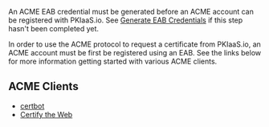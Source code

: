 An ACME EAB credential must be generated before an ACME account can be registered with PKIaaS.io. See [Generate EAB Credentials](generate-eab-credentials.md) if this step hasn't been completed yet.

In order to use the ACME protocol to request a certificate from PKIaaS.io, an ACME account must be first be registered using an EAB. See the links below for more information getting started with various ACME clients.

## ACME Clients
* [certbot](acme-clients/certbot.md)
* [Certify the Web](acme-clients/certify-the-web.md)